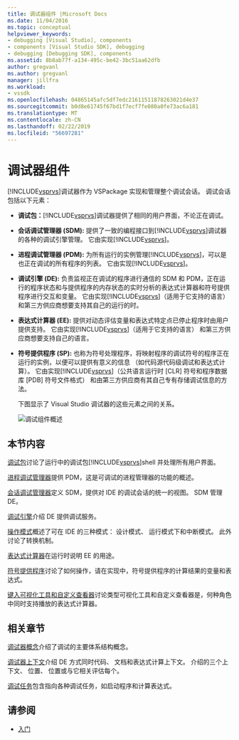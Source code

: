 ```yaml
---
title: 调试器组件 |Microsoft Docs
ms.date: 11/04/2016
ms.topic: conceptual
helpviewer_keywords:
- debugging [Visual Studio], components
- components [Visual Studio SDK], debugging
- debugging [Debugging SDK], components
ms.assetid: 8b8ab77f-a134-495c-be42-3bc51aa62dfb
author: gregvanl
ms.author: gregvanl
manager: jillfra
ms.workload:
- vssdk
ms.openlocfilehash: 04865145afc5df7edc21611511878263021d4e37
ms.sourcegitcommit: b0d8e61745f67bd1f7ecf7fe080a0fe73ac6a181
ms.translationtype: MT
ms.contentlocale: zh-CN
ms.lasthandoff: 02/22/2019
ms.locfileid: "56697281"
---
```

# <a name="debugger-components"></a>调试器组件
[!INCLUDE[vsprvs](../../code-quality/includes/vsprvs_md.md)]调试器作为 VSPackage 实现和管理整个调试会话。 调试会话包括以下元素：

- **调试包：**[!INCLUDE[vsprvs](../../code-quality/includes/vsprvs_md.md)]调试器提供了相同的用户界面，不论正在调试。

- **会话调试管理器 (SDM):** 提供了一致的编程接口到[!INCLUDE[vsprvs](../../code-quality/includes/vsprvs_md.md)]调试器的各种的调试引擎管理。 它由实现[!INCLUDE[vsprvs](../../code-quality/includes/vsprvs_md.md)]。

- **进程调试管理器 (PDM):** 为所有运行的实例管理[!INCLUDE[vsprvs](../../code-quality/includes/vsprvs_md.md)]，可以是也正在调试的所有程序的列表。 它由实现[!INCLUDE[vsprvs](../../code-quality/includes/vsprvs_md.md)]。

- **调试引擎 (DE):** 负责监视正在调试的程序进行通信的 SDM 和 PDM，正在运行的程序状态和与提供程序的内存状态的实时分析的表达式计算器和符号提供程序进行交互和变量。 它由实现[!INCLUDE[vsprvs](../../code-quality/includes/vsprvs_md.md)]（适用于它支持的语言） 和第三方供应商想要支持其自己的运行的时。

- **表达式计算器 (EE):** 提供对动态评估变量和表达式特定点已停止程序时由用户提供支持。 它由实现[!INCLUDE[vsprvs](../../code-quality/includes/vsprvs_md.md)]（适用于它支持的语言） 和第三方供应商想要支持自己的语言。

- **符号提供程序 (SP):** 也称为符号处理程序，将映射程序的调试符号的程序正在运行的实例，以便可以提供有意义的信息 （如代码源代码级调试和表达式计算）。 它由实现[!INCLUDE[vsprvs](../../code-quality/includes/vsprvs_md.md)]（公共语言运行时 [CLR] 符号和程序数据库 [PDB] 符号文件格式） 和由第三方供应商有其自己专有存储调试信息的方法。

  下图显示了 Visual Studio 调试器的这些元素之间的关系。

  ![调试组件概述](../../extensibility/debugger/media/dbugcompovrview.gif "DBugCompOvrview")

## <a name="in-this-section"></a>本节内容
 [调试包](../../extensibility/debugger/debug-package.md)讨论了运行中的调试包[!INCLUDE[vsprvs](../../code-quality/includes/vsprvs_md.md)]shell 并处理所有用户界面。

 [进程调试管理器](../../extensibility/debugger/process-debug-manager.md)提供 PDM，这是可调试的进程管理器的功能的概述。

 [会话调试管理器](../../extensibility/debugger/session-debug-manager.md)定义 SDM，提供对 IDE 的调试会话的统一的视图。 SDM 管理 DE。

 [调试引擎](../../extensibility/debugger/debug-engine.md)介绍 DE 提供调试服务。

 [操作模式](../../extensibility/debugger/operational-modes.md)概述了可在 IDE 的三种模式： 设计模式、 运行模式下和中断模式。 此外讨论了转换机制。

 [表达式计算器](../../extensibility/debugger/expression-evaluator.md)在运行时说明 EE 的用途。

 [符号提供程序](../../extensibility/debugger/symbol-provider.md)讨论了如何操作，请在实现中，符号提供程序的计算结果的变量和表达式。

 [键入可视化工具和自定义查看器](../../extensibility/debugger/type-visualizer-and-custom-viewer.md)讨论类型可视化工具和自定义查看器是，何种角色中同时支持播放的表达式计算器。

## <a name="related-sections"></a>相关章节
 [调试器概念](../../extensibility/debugger/debugger-concepts.md)介绍了调试的主要体系结构概念。

 [调试器上下文](../../extensibility/debugger/debugger-contexts.md)介绍 DE 方式同时代码、 文档和表达式计算上下文。 介绍的三个上下文、 位置、 位置或与它相关评估每个。

 [调试任务](../../extensibility/debugger/debugging-tasks.md)包含指向各种调试任务，如启动程序和计算表达式。

## <a name="see-also"></a>请参阅
- [入门](../../extensibility/debugger/getting-started-with-debugger-extensibility.md)